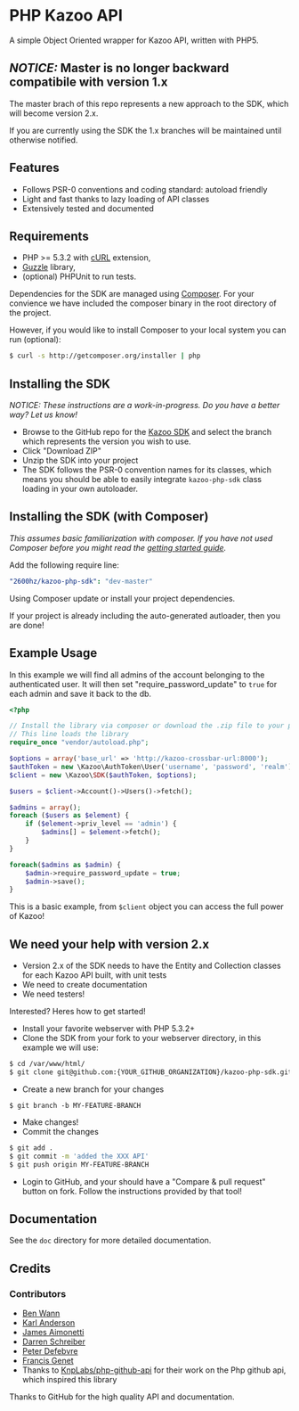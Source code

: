 # PHP Kazoo API

A simple Object Oriented wrapper for Kazoo API, written with PHP5.

## _NOTICE:_ Master is no longer backward compatibile with version 1.x

The master brach of this repo represents a new approach to the SDK, which will become version 2.x.

If you are currently using the SDK the 1.x branches will be maintained until otherwise notified.

## Features

* Follows PSR-0 conventions and coding standard: autoload friendly
* Light and fast thanks to lazy loading of API classes
* Extensively tested and documented

## Requirements

* PHP >= 5.3.2 with [cURL](http://php.net/manual/en/book.curl.php) extension,
* [Guzzle](https://github.com/guzzle/guzzle) library,
* (optional) PHPUnit to run tests.

Dependencies for the SDK are managed using [Composer](http://getcomposer.org).  For your convience we have included the composer binary in the root directory of the project.

However, if you would like to install Composer to your local system you can run (optional):
```bash
$ curl -s http://getcomposer.org/installer | php
```

## Installing the SDK
_NOTICE: These instructions are a work-in-progress. Do you have a better way? Let us know!_

* Browse to the GitHub repo for the [Kazoo SDK](https://github.com/2600hz/kazoo-php-sdk) and select the branch which represents the version you wish to use.
* Click "Download ZIP"
* Unzip the SDK into your project
* The SDK follows the PSR-0 convention names for its classes, which means you should be able to easily integrate `kazoo-php-sdk` class loading in your own autoloader.

## Installing the SDK (with Composer)

_This assumes basic familiarization with composer.  If you have not used Composer before you might read the [getting started guide](https://getcomposer.org/doc/00-intro.md)._

Add the following require line:

```yaml
"2600hz/kazoo-php-sdk": "dev-master"
```

Using Composer update or install your project dependencies.

If your project is already including the auto-generated autloader, then you are done!

## Example Usage

In this example we will find all admins of the account belonging to the authenticated user.  It will then set "require_password_update" to `true` for each admin and save it back to the db.


```php
<?php

// Install the library via composer or download the .zip file to your project folder.
// This line loads the library
require_once "vendor/autoload.php";

$options = array('base_url' => 'http://kazoo-crossbar-url:8000');
$authToken = new \Kazoo\AuthToken\User('username', 'password', 'realm');
$client = new \Kazoo\SDK($authToken, $options);

$users = $client->Account()->Users()->fetch();

$admins = array();
foreach ($users as $element) {
    if ($element->priv_level == 'admin') {
        $admins[] = $element->fetch();
    }
}

foreach($admins as $admin) {
    $admin->require_password_update = true;
    $admin->save();
}
```

This is a basic example, from `$client` object you can access the full power of Kazoo!

## We need your help with version 2.x
* Version 2.x of the SDK needs to have the Entity and Collection classes for each Kazoo API built, with unit tests
* We need to create documentation
* We need testers!

Interested?  Heres how to get started!
* Install your favorite webserver with PHP 5.3.2+
* Clone the SDK from your fork to your webserver directory, in this example we will use:
```bash
$ cd /var/www/html/
$ git clone git@github.com:{YOUR_GITHUB_ORGANIZATION}/kazoo-php-sdk.git
```
* Create a new branch for your changes
```base
$ git branch -b MY-FEATURE-BRANCH
```
* Make changes!
* Commit the changes
```bash
$ git add .
$ git commit -m 'added the XXX API'
$ git push origin MY-FEATURE-BRANCH
```
* Login to GitHub, and your should have a "Compare & pull request" button on fork.  Follow the instructions provided by that tool!

## Documentation

See the `doc` directory for more detailed documentation.

## Credits

### Contributors
- [Ben Wann](https://github.com/tickbw)
- [Karl Anderson](https://github.com/k-anderson)
- [James Aimonetti](https://github.com/jamesaimonetti)
- [Darren Schreiber](https://github.com/dschreiber)
- [Peter Defebvre](https://github.com/macpie)
- [Francis Genet](https://github.com/frifri)
- Thanks to [KnpLabs/php-github-api](https://github.com/KnpLabs/php-github-api) for their work on the Php github api, which inspired this library

Thanks to GitHub for the high quality API and documentation.
